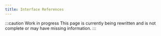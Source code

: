 ```yaml
---
title: Interface References
---
```


:::caution Work in progress
This page is currently being rewritten and is not complete or may have missing information.
:::
